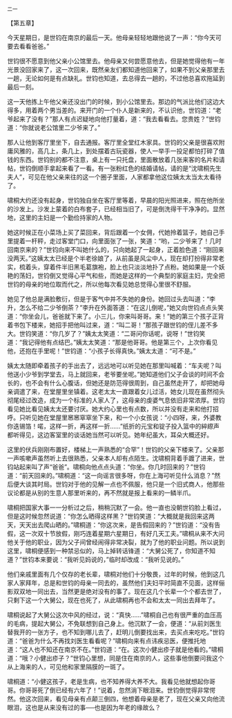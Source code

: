     二一 

   【第五章】

   今天星期日，是世钧在南京的最后一天。他母亲轻轻地跟他说了一声：“你今天可要去看看爸爸。”

   世钧很不愿意到他父亲小公馆里去。他母亲又何尝愿意他去，但是她觉得他有一年光景没回家来了，这一次回来，既然亲友们都知道他回来了，如果不到父亲那里去一趟，无论如何是有点缺礼。世钧也知道，去总得去一趟的，不过他总喜欢拖延到最后一刻。

   这一天他拣上午他父亲还没出门的时候，到小公馆里去。那边的气派比他们这边大得多，用着两个男当差的。来开门的一个仆人是新来的，不认识他，世钧道：“老爷起来了没有？”那人有点迟疑地向他打量着，道：“我去看看去。您贵姓？”世钧道：“你就说老公馆里二少爷来了。”

   那人让他到客厅里坐下，自去通报。客厅里全堂红木家具。世钧的父亲是很喜欢附庸风雅的，高几上，条几上，到处摆着古玩瓷器，使人一举手一投足都怕打碎了值钱的东西。世钧别的都不注意，桌上有一只托盘，里面散放着几张来客的名片和请帖，世钧倒顺手拿起来看了一看。有一张粉红色的结婚请帖，请的是“沈啸桐先生夫人”，可见在他父亲来往的这一个圈子里面，人家都拿他这位姨太太当太太看待了。

   啸桐大约还没有起身，世钧独自坐在客厅里等着，早晨的阳光照进来，照在他所坐的沙发上。沙发上蒙着的白布套子，已经相当旧了，可是倒洗得干干净净的。显然地，这里的主妇是一个勤俭持家的人物。

   她这时候正在小菜场上买了菜回来，背后跟着一个女佣，代她拎着篮子，她自己手里提着一杆秤，走过客堂门口，向里面张了一张，笑道：“哟，二少爷来了！几时回南京来的？”世钧向来不叫她什么的，只向她起了一起身，正着脸色道：“刚回来没两天。”这姨太太已经是个半老徐娘了，从前虽是风尘中人，现在却打扮得非常老实，梳着头，穿着件半旧黑毛葛旗袍，脸上也只淡淡地扑了点粉。她如果是一个妖艳的荡妇，世钧倒又觉得心平气和些，而她是这样的一个典型的家庭主妇，完全把世钧的母亲的地位取而代之，所以他每次看见她总觉得心里很不舒服。

   她见了他总是满脸敷衍，但是于客气中并不失她的身份。她回过头去叫道：“李升，怎么不给二少爷倒茶？”李升在外面答道：“在这儿倒呢，”她又向世钧点点头笑道：“你坐会儿，爸爸就下来了。小三儿，你来叫哥哥。来！”她的第三个孩子正背着书包下楼来，她招手把他叫过来，道：“叫二哥！”那孩子跟世钧的侄儿差不多大。世钧笑道：“你几岁了？”姨太太笑道：“二哥问你话呢，说呀！”世钧笑道：“我记得他有点结巴。”姨太太笑道：“那是他哥哥。他是第三个，上次你看见他，还抱在手里呢！”世钧道：“小孩子长得真快。”姨太太道：“可不是。”

   姨太太随即牵着孩子的手出去了，远远地可以听见她在那里叫喊着：“车夫呢？叫他送小少爷到学堂去，马上就回来，老爷要坐呢。”她知道他们父子会谈的时间不会长的，也不会有什么心腹话，但她还是防范得很周到，自己虽然走开了，却把她母亲调遣了来，在堂屋里坐镇着。这老太太一直跟着女儿过活，她女儿现在虽然彻头彻尾经过改造，成为一个标准的人家人了，这母亲的虔婆气息依旧非常浓厚。世钧看见她比看见姨太太还要讨厌。她大约心里也有点数，所以并没有走来和他打招呼。只听见她在堂屋里窸窸窣窣坐下来，和一个小女孩说：“小四呀，来，外婆教你迭锡箔！喏，这样一折，再这样一折……”纸折的元宝和锭子投入篮中的綷縩声都听得见，这边客室里的谈话她当然可以听见。她年纪虽大，耳朵大概还好。

   这里的伏兵刚刚布置好，楼梯上一声熟悉的“合罕”！世钧的父亲下楼来了。父亲那一声咳嗽声虽然听上去很熟悉，父亲本人却有点陌生。沈啸桐背着手踱了进来，世钧站起来叫了声“爸爸”。啸桐向他点点头道：“你坐。你几时回来的？”世钧道：“前天回来的。”啸桐道：“这一向谣言很多呀，你在上海可听见什么消息？”然后便大谈其时局。世钧对于他的见解一点也不佩服，他只是一个旧式商人，他那些议论都是从别的生意人那里听来的，再不然就是报上看来的一鳞半爪。

   啸桐把国家大事一一分析过之后，稍稍沉默了一会。他一直也没朝世钧脸上看过，但是这时候忽然说道：“你怎么晒得这样黑？”世钧笑道：“大概就是我回来这两天，天天出去爬山晒的。”啸桐道：“你这次来，是告假回来的？”世钧道：“没有告假，这一次双十节放假，刚巧连着星期六星期日，有好几天工夫。”啸桐从来不大问他关于他的职业，因为父子间曾经闹得非常决裂，就为了他的职业问题。所以说到这里，啸桐便感到一种禁忌似的，马上掉转话锋道：“大舅公死了，你知道不知道？”世钧本来要说：“我听见妈说的，”临时却改成：“我听见说的。”

   他们亲戚里面有几个仅存的老长辈，啸桐对他们十分敬畏，过年的时候，他到这几家人家拜年，总是和世钧的母亲一同去的，虽然他们夫妇平时简直不见面，这样俪影双双地一同出去，当然更是绝对没有的事了。现在这几个长辈一个个都去世了，只剩下这一个大舅公，现在也死了，从此啸桐再也不会和太太一同出去拜年了。

   啸桐说起了大舅公这次中风的经过，说：“真快……”啸桐自己也有很严重的血压高的毛病，提起大舅公，不免联想到自己身上。他沉默了一会，便道：“从前刘医生替我开的一张方子，也不知到哪儿去了，赶明儿倒要找出来，去买点来吃吃。”世钧道：“爸爸为什么不再找刘医生看看呢？”啸桐向来有点讳疾忌医，便推托地道：“这人也不知还在南京不在。”世钧道：“在。这次小健出疹子就是他看的。”啸桐道：“哦？小健出疹子？”世钧心里想，同是住在南京的人，这些事他倒要问我这个从上海来的人，可见他和家里隔膜的一斑了。

   啸桐道：“小健这孩子，老是生病，也不知养得大养不大。我看见他就想起你哥哥。你哥哥死了倒已经有六年了！”说着，忽然淌下眼泪来。世钧倒觉得非常愕然。他这次回来，看见母亲有点颠三倒四，他想着母亲是老了，现在父亲又向他流眼泪，这也是从来没有过的事──也是因为年老的缘故么？

